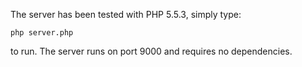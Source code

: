 The server has been tested with PHP 5.5.3, simply type:

	php server.php

to run. The server runs on port 9000 and requires no dependencies.

